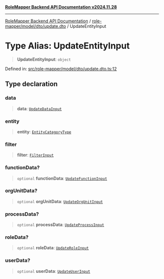 [**RoleMapper Backend API Documentation v2024.11.28**](../../../../../README.md)

***

[RoleMapper Backend API Documentation](../../../../../modules.md) / [role-mapper/model/dto/update.dto](../README.md) / UpdateEntityInput

# Type Alias: UpdateEntityInput

> **UpdateEntityInput**: `object`

Defined in: [src/role-mapper/model/dto/update.dto.ts:12](https://github.com/FlowCraft-AG/RoleMapper/blob/bf5085d9e7de1fbc4b709bcc4add48f0b20f2b21/backend/src/role-mapper/model/dto/update.dto.ts#L12)

## Type declaration

### data

> **data**: [`UpdateDataInput`](../../../input/update.input/type-aliases/UpdateDataInput.md)

### entity

> **entity**: [`EntityCategoryType`](../../../entity/entities.entity/type-aliases/EntityCategoryType.md)

### filter

> **filter**: [`FilterInput`](../../../input/filter.input/type-aliases/FilterInput.md)

### functionData?

> `optional` **functionData**: [`UpdateFunctionInput`](../../../input/update.input/type-aliases/UpdateFunctionInput.md)

### orgUnitData?

> `optional` **orgUnitData**: [`UpdateOrgUnitInput`](../../../input/update.input/type-aliases/UpdateOrgUnitInput.md)

### processData?

> `optional` **processData**: [`UpdateProcessInput`](../../../input/update.input/type-aliases/UpdateProcessInput.md)

### roleData?

> `optional` **roleData**: [`UpdateRoleInput`](../../../input/update.input/type-aliases/UpdateRoleInput.md)

### userData?

> `optional` **userData**: [`UpdateUserInput`](../../../input/update.input/type-aliases/UpdateUserInput.md)
